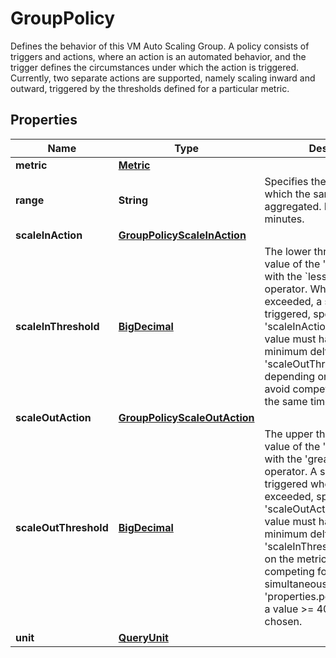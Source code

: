 

# GroupPolicy

Defines the behavior of this VM Auto Scaling Group. A policy consists of triggers and actions, where an action is an automated behavior, and the trigger defines the circumstances under which the action is triggered. Currently, two separate actions are supported, namely scaling inward and outward, triggered by the thresholds defined for a particular metric.
## Properties

| Name | Type | Description | Notes |
| ------------ | ------------- | ------------- | ------------- |
| **metric** | [**Metric**](Metric.md) |  |  |
| **range** | **String** | Specifies the time range for which the samples are to be aggregated. Must be &gt;&#x3D; 2 minutes. |  [optional] |
| **scaleInAction** | [**GroupPolicyScaleInAction**](GroupPolicyScaleInAction.md) |  |  |
| **scaleInThreshold** | [**BigDecimal**](BigDecimal.md) | The lower threshold for the value of the &#39;metric&#39;. Used with the &#x60;less than&#x60; (&lt;) operator. When this value is exceeded, a scale-in action is triggered, specified by the &#39;scaleInAction&#39; property. The value must have a higher minimum delta to the &#39;scaleOutThreshold&#39;, depending on the &#39;metric&#39;, to avoid competing for actions at the same time. |  |
| **scaleOutAction** | [**GroupPolicyScaleOutAction**](GroupPolicyScaleOutAction.md) |  |  |
| **scaleOutThreshold** | [**BigDecimal**](BigDecimal.md) | The upper threshold for the value of the &#39;metric&#39;. Used with the &#39;greater than&#39; (&gt;) operator. A scale-out action is triggered when this value is exceeded, specified by the &#39;scaleOutAction&#39; property. The value must have a lower minimum delta to the &#39;scaleInThreshold&#39;, depending on the metric, to avoid competing for actions simultaneously. If &#39;properties.policy.unit&#x3D;TOTAL&#39;, a value &gt;&#x3D; 40 must be chosen. |  |
| **unit** | [**QueryUnit**](QueryUnit.md) |  |  |


